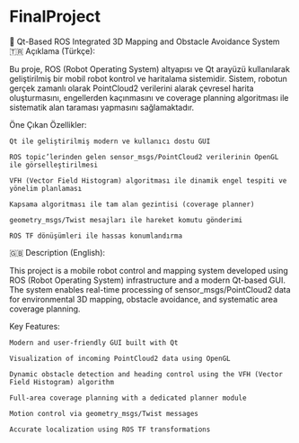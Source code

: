 # FinalProject
🚀 Qt-Based ROS Integrated 3D Mapping and Obstacle Avoidance System
🇹🇷 Açıklama (Türkçe):

Bu proje, ROS (Robot Operating System) altyapısı ve Qt arayüzü kullanılarak geliştirilmiş bir mobil robot kontrol ve haritalama sistemidir. Sistem, robotun gerçek zamanlı olarak PointCloud2 verilerini alarak çevresel harita oluşturmasını, engellerden kaçınmasını ve coverage planning algoritması ile sistematik alan taraması yapmasını sağlamaktadır.

Öne Çıkan Özellikler:

    Qt ile geliştirilmiş modern ve kullanıcı dostu GUI

    ROS topic’lerinden gelen sensor_msgs/PointCloud2 verilerinin OpenGL ile görselleştirilmesi

    VFH (Vector Field Histogram) algoritması ile dinamik engel tespiti ve yönelim planlaması

    Kapsama algoritması ile tam alan gezintisi (coverage planner)

    geometry_msgs/Twist mesajları ile hareket komutu gönderimi

    ROS TF dönüşümleri ile hassas konumlandırma

🇬🇧 Description (English):

This project is a mobile robot control and mapping system developed using ROS (Robot Operating System) infrastructure and a modern Qt-based GUI. The system enables real-time processing of sensor_msgs/PointCloud2 data for environmental 3D mapping, obstacle avoidance, and systematic area coverage planning.

Key Features:

    Modern and user-friendly GUI built with Qt

    Visualization of incoming PointCloud2 data using OpenGL

    Dynamic obstacle detection and heading control using the VFH (Vector Field Histogram) algorithm

    Full-area coverage planning with a dedicated planner module

    Motion control via geometry_msgs/Twist messages

    Accurate localization using ROS TF transformations
